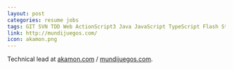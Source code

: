 ```yaml
---
layout: post
categories: resume jobs
tags: GIT SVN TDD Web ActionScript3 Java JavaScript TypeScript Flash Starling ANT Gradle Kanban Pomodoro
link: http://mundijuegos.com/
icon: akamon.png
---
```


Technical lead at [akamon.com](http://akamon.com/) / [mundijuegos.com](http://mundijuegos.com/).
